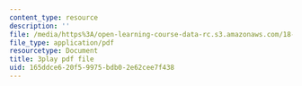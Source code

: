 ```yaml
---
content_type: resource
description: ''
file: /media/https%3A/open-learning-course-data-rc.s3.amazonaws.com/18-01sc-single-variable-calculus-fall-2010/165ddce620f59975bdb02e62cee7f438_KhwQKE_tld0.pdf
file_type: application/pdf
resourcetype: Document
title: 3play pdf file
uid: 165ddce6-20f5-9975-bdb0-2e62cee7f438
---
```

